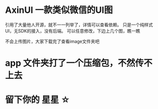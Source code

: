 # AxinUI 一款类似微信的UI图
  引用了大量他人开源，就不一一列举了，详情可以查看依赖。
  只是一个纯样式UI，无SDK的接入，没有后端。
可以任意修改，下边上几个图，瞧一瞧

不会上传图片，大家下载完了查看image文件夹吧

# app 文件夹打了一个压缩包，不然传不上去

# 留下你的 星星 ☆  
